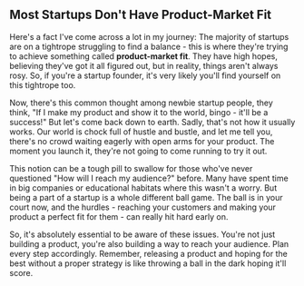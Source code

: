 ## Most Startups Don't Have Product-Market Fit

Here's a fact I've come across a lot in my journey: The majority of startups are on a tightrope struggling to find a balance - this is where they're trying to achieve something called **product-market fit**. They have high hopes, believing they've got it all figured out, but in reality, things aren't always rosy. So, if you're a startup founder, it's very likely you'll find yourself on this tightrope too.

Now, there's this common thought among newbie startup people, they think, "If I make my product and show it to the world, bingo - it'll be a success!" But let's come back down to earth. Sadly, that's not how it usually works. Our world is chock full of hustle and bustle, and let me tell you, there's no crowd waiting eagerly with open arms for your product. The moment you launch it, they're not going to come running to try it out.

This notion can be a tough pill to swallow for those who've never questioned "How will I reach my audience?" before. Many have spent time in big companies or educational habitats where this wasn't a worry. But being a part of a startup is a whole different ball game. The ball is in your court now, and the hurdles - reaching your customers and making your product a perfect fit for them - can really hit hard early on. 

So, it's absolutely essential to be aware of these issues. You're not just building a product, you're also building a way to reach your audience. Plan every step accordingly. Remember, releasing a product and hoping for the best without a proper strategy is like throwing a ball in the dark hoping it'll score.